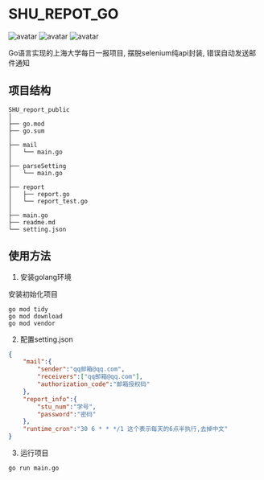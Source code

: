 # SHU_REPOT_GO

![avatar](https://img.shields.io/badge/Async-Yes-red)
![avatar](https://img.shields.io/badge/Configuration-Yes-green)
![avatar](https://img.shields.io/badge/license-MIT-blue)

Go语言实现的上海大学每日一报项目, 摆脱selenium纯api封装,
错误自动发送邮件通知
## 项目结构
```
SHU_report_public
│
├── go.mod
├── go.sum
│
├── mail
│   └── main.go
│
├── parseSetting
│   └── main.go
│
├── report
│   ├── report.go
│   └── report_test.go
│
├── main.go
├── readme.md
└── setting.json
```

## 使用方法

1. 安装golang环境

安装初始化项目

``` shell
go mod tidy
go mod download
go mod vendor
```

2. 配置setting.json

``` json
{
    "mail":{
        "sender":"qq邮箱@qq.com",
        "receivers":["qq邮箱@qq.com"],
        "authorization_code":"邮箱授权码"
    },
    "report_info":{
        "stu_num":"学号",
        "password":"密码"
    },
    "runtime_cron":"30 6 * * */1 这个表示每天的6点半执行,去掉中文"
}
```

3. 运行项目

``` 
go run main.go
```
